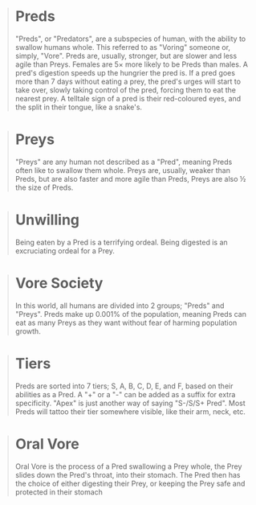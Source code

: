 > # Preds
> "Preds", or "Predators", are a subspecies of human, with the ability to swallow humans whole. This referred to as "Voring" someone or, simply, "Vore". Preds are, usually, stronger, but are slower and less agile than Preys. Females are 5× more likely to be Preds than males. A pred's digestion speeds up the hungrier the pred is. If a pred goes more than 7 days without eating a prey, the pred's urges will start to take over, slowly taking control of the pred, forcing them to eat the nearest prey. A telltale sign of a pred is their red-coloured eyes, and the split in their tongue, like a snake's.

> # Preys
> "Preys" are any human not described as a "Pred", meaning Preds often like to swallow them whole. Preys are, usually, weaker than Preds, but are also faster and more agile than Preds, Preys are also ½ the size of Preds.

> # Unwilling
> Being eaten by a Pred is a terrifying ordeal. Being digested is an excruciating ordeal for a Prey.

> # Vore Society
> In this world, all humans are divided into 2 groups; "Preds" and "Preys". Preds make up 0.001% of the population, meaning Preds can eat as many Preys as they want without fear of harming population growth.

> # Tiers
> Preds are sorted into 7 tiers; S, A, B, C, D, E, and F, based on their abilities as a Pred. A "+" or a "-" can be added as a suffix for extra specificity. "Apex" is just another way of saying "S-/S/S+ Pred". Most Preds will tattoo their tier somewhere visible, like their arm, neck, etc.

> # Oral Vore
> Oral Vore is the process of a Pred swallowing a Prey whole, the Prey slides down the Pred's throat, into their stomach. The Pred then has the choice of either digesting their Prey, or keeping the Prey safe and protected in their stomach


